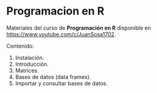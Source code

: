 # Programacion en R

Materiales del curso de **Programación en R** disponible en https://www.youtube.com/c/JuanSosa1702.

Contenido:

1. Instalación.
2. Introducción.
3. Matrices.
4. Bases de datos (data frames).
5. Importar y consultar bases de datos.
